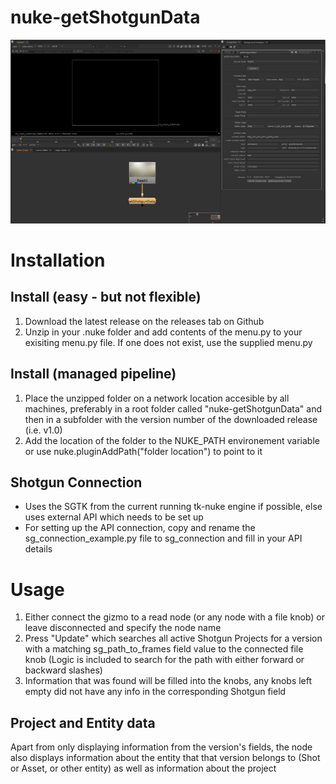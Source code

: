 # nuke-getShotgunData

![Screenshot](screenshots/scr1.jpg)


# Installation
## Install (easy - but not flexible)
1) Download the latest release on the releases tab on Github
2) Unzip in your .nuke folder and add contents of the menu.py to your exisiting menu.py file. If one does not exist, use the supplied menu.py

## Install (managed pipeline)
1) Place the unzipped folder on a network location accesible by all machines, preferably in a root folder called "nuke-getShotgunData" and then in a subfolder with the version number of the downloaded release (i.e. v1.0)
2) Add the location of the folder to the NUKE_PATH environement variable or use nuke.pluginAddPath("folder location") to point to it


## Shotgun Connection
- Uses the SGTK from the current running tk-nuke engine if possible, else uses external API which needs to be set up
- For setting up the API connection, copy and rename the sg_connection_example.py file to sg_connection and fill in your API details


# Usage
1) Either connect the gizmo to a read node (or any node with a file knob) or leave disconnected and specify the node name
2) Press "Update" which searches all active Shotgun Projects for a version with a matching sg_path_to_frames field value to the connected file knob
(Logic is included to search for the path with either forward or backward slashes)
3) Information that was found will be filled into the knobs, any knobs left empty did not have any info in the corresponding Shotgun field

## Project and Entity data
Apart from only displaying information from the version's fields, the node also displays information about the entity that that version belongs to (Shot or Asset, or other entity) as well as information about the project
 
